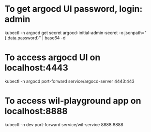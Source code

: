 # To get argocd UI password, login: admin
kubectl -n argocd get secret argocd-initial-admin-secret -o jsonpath="{.data.password}" | base64 -d

# To access argocd UI on localhost:4443
kubectl -n argocd port-forward service/argocd-server 4443:443

# To access wil-playground app on localhost:8888
kubectl -n dev port-forward service/wil-service 8888:8888

<!-- # To access gitlab app on localhost:80
kubectl -n gitlab port-forward service/gitlab-nginx-ingress-controller 8080:80
kubectl -n gitlab port-forward svc/gitlab-webservice-default --address 10.11.1.253 8082:8080 -->